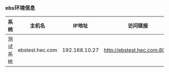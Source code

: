 ### ebs环境信息



|系统|主机名|IP地址|访问链接|用户名|密码|
|-|-|-|-|-|-|
|测试系统|ebstest.hec.com|192.168.10.27 | http://ebstest.hec.com:8000 |sysadmin|sysadmin|
